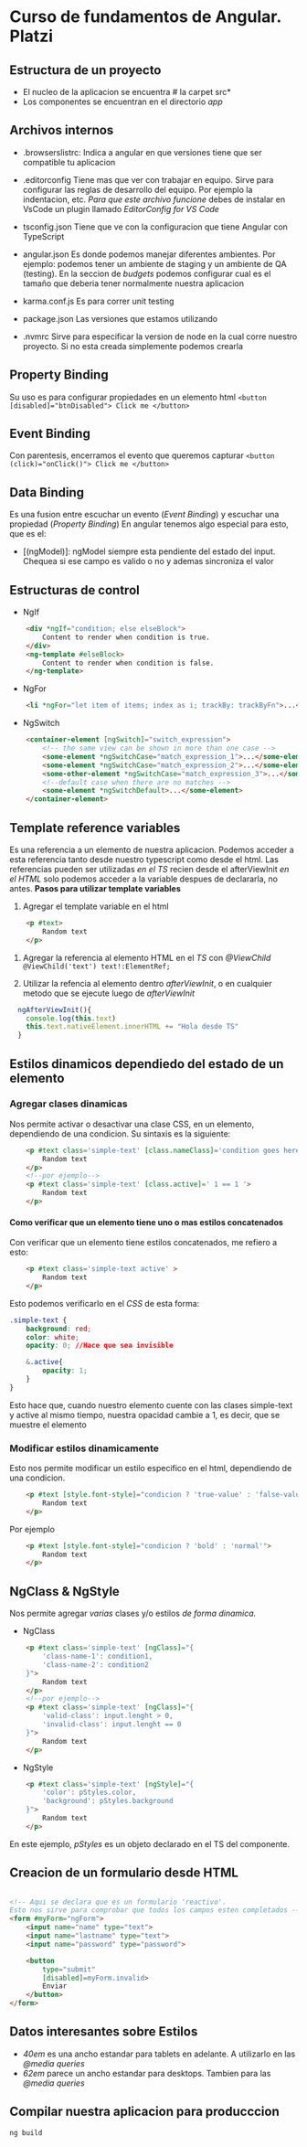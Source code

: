 # Curso de fundamentos de Angular. Platzi

## Estructura de un proyecto

- El nucleo de la aplicacion se encuentra #  la carpet src*
- Los componentes se encuentran en el directorio *app*

## Archivos internos

- .browserslistrc:
Indica a angular en que versiones tiene que ser compatible tu aplicacion

- .editorconfig
Tiene mas que ver con trabajar en equipo.
Sirve para configurar las reglas de desarrollo del equipo.
Por ejemplo la indentacion, etc.
*Para que este archivo funcione* debes de instalar en VsCode un plugin llamado *EditorConfig for VS Code*

- tsconfig.json
Tiene que ve con la configuracion que tiene Angular con TypeScript

- angular.json
Es donde podemos manejar diferentes ambientes.
Por ejemplo: podemos tener un ambiente de staging y un ambiente de QA (testing).
En la seccion de *budgets* podemos configurar cual es el tamaño que deberia tener normalmente nuestra aplicacion

- karma.conf.js
Es para correr unit testing

- package.json
Las versiones que estamos utilizando

- .nvmrc
Sirve para especificar la version de node en la cual corre nuestro proyecto.
Si no esta creada simplemente podemos crearla

## Property Binding

Su uso es para configurar propiedades en un elemento html
`<button [disabled]="btnDisabled"> Click me </button>`

## Event Binding

Con parentesis, encerramos el evento que queremos capturar
`<button (click)="onClick()"> Click me </button>`

## Data Binding

Es una fusion entre escuchar un evento (*Event Binding*) y escuchar una propiedad (*Property Binding*)
En angular tenemos algo especial para esto, que es el:

- [(ngModel)]: ngModel siempre esta pendiente del estado del input. Chequea si ese campo es valido o no y ademas sincroniza el valor

## Estructuras de control

- NgIf

```HTML
    <div *ngIf="condition; else elseBlock">
        Content to render when condition is true.
    </div>
    <ng-template #elseBlock>
        Content to render when condition is false.
    </ng-template>

```

- NgFor

```HTML
    <li *ngFor="let item of items; index as i; trackBy: trackByFn">...</li>
```

- NgSwitch

```HTML
    <container-element [ngSwitch]="switch_expression">
        <!-- the same view can be shown in more than one case -->
        <some-element *ngSwitchCase="match_expression_1">...</some-element>
        <some-element *ngSwitchCase="match_expression_2">...</some-element>
        <some-other-element *ngSwitchCase="match_expression_3">...</some-other-element>
        <!--default case when there are no matches -->
        <some-element *ngSwitchDefault>...</some-element>
    </container-element>
```

## Template reference variables

Es una referencia a un elemento de nuestra aplicacion. Podemos acceder a esta referencia tanto desde nuestro typescript como desde el html.
Las referencias pueden ser utilizadas *en el TS* recien desde el afterViewInit
*en el HTML* solo podemos acceder a la variable despues de declararla, no antes.
**Pasos para utilizar template variables**

1. Agregar el template variable en el html

```HTML
    <p #text>
        Random text
    </p>
```

1. Agregar la referencia al elemento HTML en el *TS* con *@ViewChild*
` @ViewChild('text') text!:ElementRef; `

1. Utilizar la refencia al elemento dentro *afterViewInit*, o en cualquier metodo que se ejecute luego de *afterViewInit*

```TYPESCRIPT
  ngAfterViewInit(){
    console.log(this.text)
    this.text.nativeElement.innerHTML += "Hola desde TS"
  }
```

## Estilos dinamicos dependiedo del estado de un elemento

### Agregar clases dinamicas

Nos permite activar o desactivar una clase CSS, en un elemento, dependiendo de una condicion.
Su sintaxis es la siguiente:

```HTML
    <p #text class='simple-text' [class.nameClass]='condition goes here'>
        Random text
    </p>
    <!--por ejemplo-->
    <p #text class='simple-text' [class.active]=' 1 == 1 '>
        Random text
    </p>

```

#### Como verificar que un elemento tiene uno o mas estilos concatenados

Con verificar que un elemento tiene estilos concatenados, me refiero a esto:

```HTML
    <p #text class='simple-text active' >
        Random text
    </p>
```

Esto podemos verificarlo en el *CSS* de esta forma:

```CSS
.simple-text {
    background: red;
    color: white;
    opacity: 0; //Hace que sea invisible

    &.active{
        opacity: 1;
    }
}
```

Esto hace que, cuando nuestro elemento cuente con las clases simple-text y active al mismo tiempo, nuestra opacidad cambie a 1, es decir, que se muestre el elemento

### Modificar estilos dinamicamente

Esto nos permite modificar un estilo especifico en el html, dependiendo de una condicion.

```HTML
    <p #text [style.font-style]="condicion ? 'true-value' : 'false-value'">
        Random text
    </p>
```

Por ejemplo

```HTML
    <p #text [style.font-style]="condicion ? 'bold' : 'normal'">
        Random text
    </p>
```

## NgClass & NgStyle

Nos permite agregar *varias* clases y/o estilos *de forma dinamica.*

- NgClass

```HTML
    <p #text class='simple-text' [ngClass]="{
        'class-name-1': condition1,
        'class-name-2': condition2
    }">
        Random text
    </p>
    <!--por ejemplo-->
    <p #text class='simple-text' [ngClass]="{
        'valid-class': input.lenght > 0,
        'invalid-class': input.lenght == 0
    }">
        Random text
    </p>

```

- NgStyle

```HTML
    <p #text class='simple-text' [ngStyle]="{
        'color': pStyles.color,
        'background': pStyles.background
    }">
        Random text
    </p>
```

En este ejemplo, *pStyles* es un objeto declarado en el TS del componente.

## Creacion de un formulario desde HTML

```HTML

<!-- Aqui se declara que es un formulario 'reactivo'.
Esto nos sirve para comprobar que todos los campos esten completados -->
<form #myForm="ngForm">
    <input name="name" type="text">
    <input name="lastname" type="text">
    <input name="password" type="password">

    <button 
        type="submit" 
        [disabled]=myForm.invalid>
        Enviar
    </button>
</form>

```

## Datos interesantes sobre Estilos

- *40em* es una ancho estandar para tablets en adelante. A utilizarlo en las *@media queries*
- *62em* parece un ancho estandar para desktops. Tambien para las *@media queries*

## Compilar nuestra aplicacion para producccion

`ng build`
